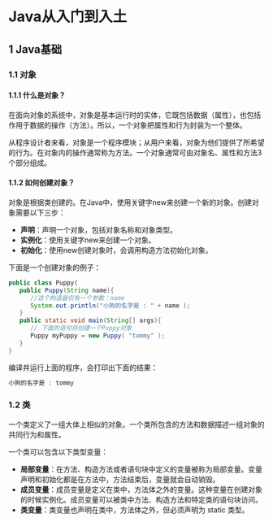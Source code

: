 # Java从入门到入土

## 1 Java基础

### 1.1 对象

#### 1.1.1 什么是对象？

在面向对象的系统中，对象是基本运行时的实体，它既包括数据（属性），也包括作用于数据的操作（方法）。所以，一个对象把属性和行为封装为一个整体。

从程序设计者来看，对象是一个程序模块；从用户来看，对象为他们提供了所希望的行为。在对象内的操作通常称为方法。一个对象通常可由对象名、属性和方法3个部分组成。

#### 1.1.2 如何创建对象？

对象是根据类创建的。在Java中，使用关键字new来创建一个新的对象。创建对象需要以下三步：

- **声明**：声明一个对象，包括对象名称和对象类型。
- **实例化**：使用关键字new来创建一个对象。
- **初始化**：使用new创建对象时，会调用构造方法初始化对象。

下面是一个创建对象的例子：

```java
public class Puppy{
   public Puppy(String name){
      //这个构造器仅有一个参数：name
      System.out.println("小狗的名字是 : " + name ); 
   }
   public static void main(String[] args){
      // 下面的语句将创建一个Puppy对象
      Puppy myPuppy = new Puppy( "tommy" );
   }
}
```

编译并运行上面的程序，会打印出下面的结果：

```java
小狗的名字是 : tommy
```



### 1.2 类

一个类定义了一组大体上相似的对象。一个类所包含的方法和数据描述一组对象的共同行为和属性。

一个类可以包含以下类型变量：

- **局部变量**：在方法、构造方法或者语句块中定义的变量被称为局部变量。变量声明和初始化都是在方法中，方法结束后，变量就会自动销毁。
- **成员变量**：成员变量是定义在类中，方法体之外的变量。这种变量在创建对象的时候实例化。成员变量可以被类中方法、构造方法和特定类的语句块访问。
- **类变量**：类变量也声明在类中，方法体之外，但必须声明为 static 类型。













